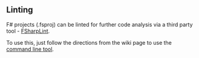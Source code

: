## Linting
F# projects (.fsproj) can be linted for further code analysis via a third party tool - [FSharpLint](https://github.com/fsprojects/FSharpLint).

To use this, just follow the directions from the wiki page to use the [command line tool](https://github.com/duckmatt/FSharpLint/wiki/Console-Application).
